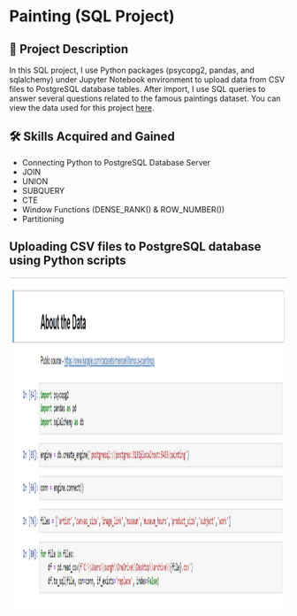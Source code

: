 <h1>Painting (SQL Project)</h1>

<h2>📝 Project Description</h2>

In this SQL project, I use Python packages (psycopg2, pandas, and sqlalchemy) under Jupyter Notebook environment to upload data from CSV files to PostgreSQL database tables. After import, I use SQL queries to answer several questions related to the famous paintings dataset. You can view the data used for this project [here](https://www.kaggle.com/datasets/mexwell/famous-paintings).

<h2>🛠 Skills Acquired and Gained</h2>

- Connecting Python to PostgreSQL Database Server
- JOIN
- UNION
- SUBQUERY
- CTE
- Window Functions (DENSE_RANK() & ROW_NUMBER())
- Partitioning

<h2>Uploading CSV files to PostgreSQL database using Python scripts</h2>

<p align="center">
  <img width="1200" height="600" src="/Python Code.png">
</p>
